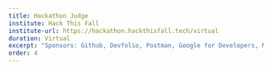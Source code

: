 ```yaml
---
title: Hackathon Judge
institute: Hack This Fall
institute-url: https://hackathon.hackthisfall.tech/virtual
duration: Virtual
excerpt: "Sponsors: Github, Devfolio, Postman, Google for Developers, MongoDb, Databricks, Okta, ..."
order: 4
---
```

